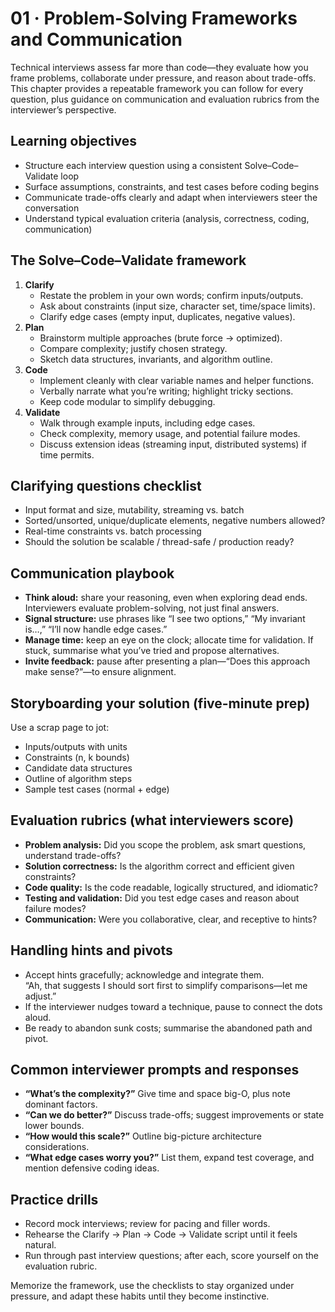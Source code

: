 # 01 · Problem-Solving Frameworks and Communication

Technical interviews assess far more than code—they evaluate how you frame problems, collaborate under pressure, and reason about trade-offs. This chapter provides a repeatable framework you can follow for every question, plus guidance on communication and evaluation rubrics from the interviewer’s perspective.

## Learning objectives
- Structure each interview question using a consistent Solve–Code–Validate loop
- Surface assumptions, constraints, and test cases before coding begins
- Communicate trade-offs clearly and adapt when interviewers steer the conversation
- Understand typical evaluation criteria (analysis, correctness, coding, communication)

## The Solve–Code–Validate framework
1. **Clarify**  
   - Restate the problem in your own words; confirm inputs/outputs.  
   - Ask about constraints (input size, character set, time/space limits).  
   - Clarify edge cases (empty input, duplicates, negative values).
2. **Plan**  
   - Brainstorm multiple approaches (brute force → optimized).  
   - Compare complexity; justify chosen strategy.  
   - Sketch data structures, invariants, and algorithm outline.
3. **Code**  
   - Implement cleanly with clear variable names and helper functions.  
   - Verbally narrate what you’re writing; highlight tricky sections.  
   - Keep code modular to simplify debugging.
4. **Validate**  
   - Walk through example inputs, including edge cases.  
   - Check complexity, memory usage, and potential failure modes.  
   - Discuss extension ideas (streaming input, distributed systems) if time permits.

## Clarifying questions checklist
- Input format and size, mutability, streaming vs. batch
- Sorted/unsorted, unique/duplicate elements, negative numbers allowed?
- Real-time constraints vs. batch processing
- Should the solution be scalable / thread-safe / production ready?

## Communication playbook
- **Think aloud:** share your reasoning, even when exploring dead ends. Interviewers evaluate problem-solving, not just final answers.
- **Signal structure:** use phrases like “I see two options,” “My invariant is…,” “I’ll now handle edge cases.”
- **Manage time:** keep an eye on the clock; allocate time for validation. If stuck, summarise what you’ve tried and propose alternatives.
- **Invite feedback:** pause after presenting a plan—“Does this approach make sense?”—to ensure alignment.

## Storyboarding your solution (five-minute prep)
Use a scrap page to jot:
- Inputs/outputs with units
- Constraints (n, k bounds)
- Candidate data structures
- Outline of algorithm steps
- Sample test cases (normal + edge)

## Evaluation rubrics (what interviewers score)
- **Problem analysis:** Did you scope the problem, ask smart questions, understand trade-offs?
- **Solution correctness:** Is the algorithm correct and efficient given constraints?
- **Code quality:** Is the code readable, logically structured, and idiomatic?
- **Testing and validation:** Did you test edge cases and reason about failure modes?
- **Communication:** Were you collaborative, clear, and receptive to hints?

## Handling hints and pivots
- Accept hints gracefully; acknowledge and integrate them.  
  “Ah, that suggests I should sort first to simplify comparisons—let me adjust.”
- If the interviewer nudges toward a technique, pause to connect the dots aloud.
- Be ready to abandon sunk costs; summarise the abandoned path and pivot.

## Common interviewer prompts and responses
- **“What’s the complexity?”** Give time and space big-O, plus note dominant factors.  
- **“Can we do better?”** Discuss trade-offs; suggest improvements or state lower bounds.  
- **“How would this scale?”** Outline big-picture architecture considerations.  
- **“What edge cases worry you?”** List them, expand test coverage, and mention defensive coding ideas.

## Practice drills
- Record mock interviews; review for pacing and filler words.
- Rehearse the Clarify → Plan → Code → Validate script until it feels natural.
- Run through past interview questions; after each, score yourself on the evaluation rubric.

Memorize the framework, use the checklists to stay organized under pressure, and adapt these habits until they become instinctive.
